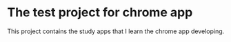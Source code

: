 # The test project for chrome app
This project contains the study apps that I learn the chrome app developing.

